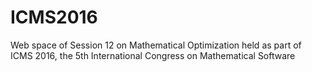 # ICMS2016
Web space of Session 12 on Mathematical Optimization held as part of ICMS 2016, the 5th International Congress on Mathematical Software
